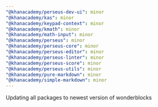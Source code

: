 ```yaml
---
"@khanacademy/perseus-dev-ui": minor
"@khanacademy/kas": minor
"@khanacademy/keypad-context": minor
"@khanacademy/kmath": minor
"@khanacademy/math-input": minor
"@khanacademy/perseus": minor
"@khanacademy/perseus-core": minor
"@khanacademy/perseus-editor": minor
"@khanacademy/perseus-linter": minor
"@khanacademy/perseus-score": minor
"@khanacademy/perseus-utils": minor
"@khanacademy/pure-markdown": minor
"@khanacademy/simple-markdown": minor
---
```


Updating all packages to newest version of wonderblocks
